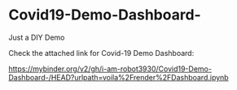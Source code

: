 # Covid19-Demo-Dashboard-
Just a DIY Demo


Check the attached link for Covid-19 Demo Dashboard:

https://mybinder.org/v2/gh/i-am-robot3930/Covid19-Demo-Dashboard-/HEAD?urlpath=voila%2Frender%2FDashboard.ipynb

